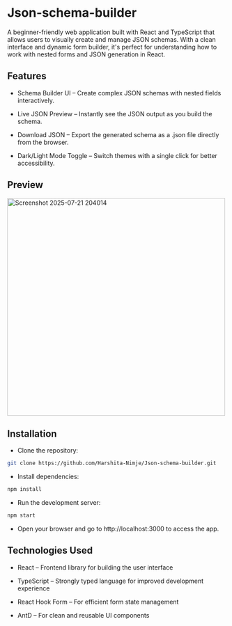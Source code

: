 # Json-schema-builder

A beginner-friendly web application built with React and TypeScript that allows users to visually create and manage JSON schemas. With a clean interface and dynamic form builder, it's perfect for understanding how to work with nested forms and JSON generation in React.

## Features

- Schema Builder UI – Create complex JSON schemas with nested fields interactively.

- Live JSON Preview – Instantly see the JSON output as you build the schema.

- Download JSON – Export the generated schema as a .json file directly from the browser.

- Dark/Light Mode Toggle – Switch themes with a single click for better accessibility.

## Preview

<img width="500" height="500" alt="Screenshot 2025-07-21 204014" src="https://github.com/user-attachments/assets/51ec3345-daca-432b-b20e-68f40f09de6f" />


## Installation
- Clone the repository:

```bash
git clone https://github.com/Harshita-Nimje/Json-schema-builder.git
```

- Install dependencies:

```bash
npm install
```

- Run the development server:

```bash
npm start
```
- Open your browser and go to http://localhost:3000 to access the app.

## Technologies Used

- React – Frontend library for building the user interface

- TypeScript – Strongly typed language for improved development experience

- React Hook Form – For efficient form state management

- AntD – For clean and reusable UI components
